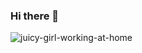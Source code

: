 ### Hi there 👋
![juicy-girl-working-at-home](https://user-images.githubusercontent.com/99379073/218590849-c968d10e-ca4a-4a8f-ba81-8be40ea23f21.gif)

<!--
**smirnakh/smirnakh** is a ✨ _special_ ✨ repository because its `README.md` (this file) appears on your GitHub profile.

Here are some ideas to get you started:

- 🔭 I’m currently working on ...
- 🌱 I’m currently learning ...
- 👯 I’m looking to collaborate on ...
- 🤔 I’m looking for help with ...
- 💬 Ask me about ...
- 📫 How to reach me: ...
- 😄 Pronouns: ...
- ⚡ Fun fact: ...
-->
